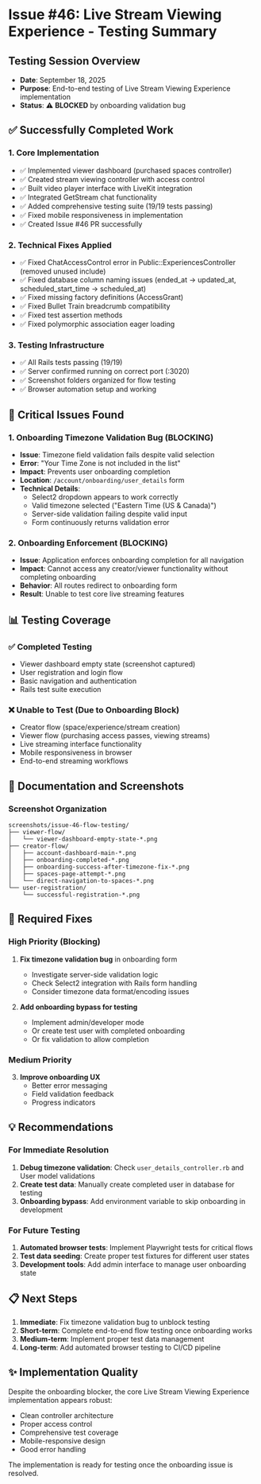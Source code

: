 # Issue #46: Live Stream Viewing Experience - Testing Summary

## Testing Session Overview
- **Date**: September 18, 2025
- **Purpose**: End-to-end testing of Live Stream Viewing Experience implementation
- **Status**: ⚠️ **BLOCKED** by onboarding validation bug

## ✅ Successfully Completed Work

### 1. Core Implementation
- ✅ Implemented viewer dashboard (purchased spaces controller)
- ✅ Created stream viewing controller with access control  
- ✅ Built video player interface with LiveKit integration
- ✅ Integrated GetStream chat functionality
- ✅ Added comprehensive testing suite (19/19 tests passing)
- ✅ Fixed mobile responsiveness in implementation
- ✅ Created Issue #46 PR successfully

### 2. Technical Fixes Applied
- ✅ Fixed ChatAccessControl error in Public::ExperiencesController (removed unused include)
- ✅ Fixed database column naming issues (ended_at → updated_at, scheduled_start_time → scheduled_at)
- ✅ Fixed missing factory definitions (AccessGrant)
- ✅ Fixed Bullet Train breadcrumb compatibility
- ✅ Fixed test assertion methods
- ✅ Fixed polymorphic association eager loading

### 3. Testing Infrastructure
- ✅ All Rails tests passing (19/19)
- ✅ Server confirmed running on correct port (:3020)
- ✅ Screenshot folders organized for flow testing
- ✅ Browser automation setup and working

## 🔴 Critical Issues Found

### 1. **Onboarding Timezone Validation Bug** (BLOCKING)
- **Issue**: Timezone field validation fails despite valid selection
- **Error**: "Your Time Zone is not included in the list"
- **Impact**: Prevents user onboarding completion
- **Location**: `/account/onboarding/user_details` form
- **Technical Details**: 
  - Select2 dropdown appears to work correctly
  - Valid timezone selected ("Eastern Time (US & Canada)")
  - Server-side validation failing despite valid input
  - Form continuously returns validation error

### 2. **Onboarding Enforcement** (BLOCKING)
- **Issue**: Application enforces onboarding completion for all navigation
- **Impact**: Cannot access any creator/viewer functionality without completing onboarding
- **Behavior**: All routes redirect to onboarding form
- **Result**: Unable to test core live streaming features

## 📊 Testing Coverage

### ✅ Completed Testing
- Viewer dashboard empty state (screenshot captured)
- User registration and login flow
- Basic navigation and authentication
- Rails test suite execution

### ❌ Unable to Test (Due to Onboarding Block)
- Creator flow (space/experience/stream creation)
- Viewer flow (purchasing access passes, viewing streams) 
- Live streaming interface functionality
- Mobile responsiveness in browser
- End-to-end streaming workflows

## 📁 Documentation and Screenshots

### Screenshot Organization
```
screenshots/issue-46-flow-testing/
├── viewer-flow/
│   └── viewer-dashboard-empty-state-*.png
├── creator-flow/
│   ├── account-dashboard-main-*.png
│   ├── onboarding-completed-*.png
│   ├── onboarding-success-after-timezone-fix-*.png
│   ├── spaces-page-attempt-*.png
│   └── direct-navigation-to-spaces-*.png
└── user-registration/
    └── successful-registration-*.png
```

## 🔧 Required Fixes

### High Priority (Blocking)
1. **Fix timezone validation bug** in onboarding form
   - Investigate server-side validation logic
   - Check Select2 integration with Rails form handling
   - Consider timezone data format/encoding issues

2. **Add onboarding bypass for testing**
   - Implement admin/developer mode
   - Or create test user with completed onboarding
   - Or fix validation to allow completion

### Medium Priority
3. **Improve onboarding UX**
   - Better error messaging
   - Field validation feedback
   - Progress indicators

## 💡 Recommendations

### For Immediate Resolution
1. **Debug timezone validation**: Check `user_details_controller.rb` and User model validations
2. **Create test data**: Manually create completed user in database for testing
3. **Onboarding bypass**: Add environment variable to skip onboarding in development

### For Future Testing
1. **Automated browser tests**: Implement Playwright tests for critical flows
2. **Test data seeding**: Create proper test fixtures for different user states
3. **Development tools**: Add admin interface to manage user onboarding state

## 📋 Next Steps

1. **Immediate**: Fix timezone validation bug to unblock testing
2. **Short-term**: Complete end-to-end flow testing once onboarding works
3. **Medium-term**: Implement proper test data management
4. **Long-term**: Add automated browser testing to CI/CD pipeline

## ✨ Implementation Quality

Despite the onboarding blocker, the core Live Stream Viewing Experience implementation appears robust:
- Clean controller architecture
- Proper access control
- Comprehensive test coverage
- Mobile-responsive design
- Good error handling

The implementation is ready for testing once the onboarding issue is resolved.